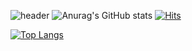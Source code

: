 

![header](https://capsule-render.vercel.app/api?type=wave&color=auto&height=300&section=header&text=My%20Task&fontSize=90)
![Anurag's GitHub stats](https://github-readme-stats.vercel.app/api?username=himjjong&show_icons=true&theme=radical)
[![Hits](https://hits.seeyoufarm.com/api/count/incr/badge.svg?url=https%3A%2F%2Fgithub.com%2Fkmsbio%2F&count_bg=%2379C83D&title_bg=%23555555&icon=&icon_color=%23E7E7E7&title=vistor&edge_flat=false)](https://hits.seeyoufarm.com)


[![Top Langs](https://github-readme-stats.vercel.app/api/top-langs/?username=himjjong)](https://github.com/himjjong/github-readme-stats)
